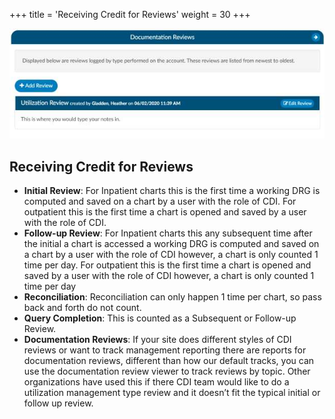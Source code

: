 +++
title = 'Receiving Credit for Reviews'
weight = 30
+++

![Review Credit](image-299.jpg)

## Receiving Credit for Reviews

- **Initial Review**: For Inpatient charts this is the first time a working DRG is computed and
saved on a chart by a user with the role of CDI. For outpatient this is the first time a
chart is opened and saved by a user with the role of CDI.
- **Follow-up Review**: For Inpatient charts this any subsequent time after the initial a chart
is accessed a working DRG is computed and saved on a chart by a user with the role of
CDI however, a chart is only counted 1 time per day. For outpatient this is the first time
a chart is opened and saved by a user with the role of CDI however, a chart is only
counted 1 time per day
- **Reconciliation**: Reconciliation can only happen 1 time per chart, so pass back and forth
do not count.
- **Query Completion**: This is counted as a Subsequent or Follow-up Review.
- **Documentation Reviews**: If your site does different styles of CDI reviews or want to
track management reporting there are reports for documentation reviews, different
than how our default tracks, you can use the documentation review viewer to track
reviews by topic. Other organizations have used this if there CDI team would like to do a
utilization management type review and it doesn’t fit the typical initial or follow up
review.
